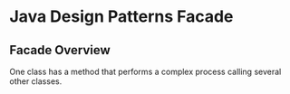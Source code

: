 # Java Design Patterns Facade
## Facade Overview

One class has a method that performs a complex process calling several other classes.